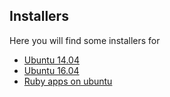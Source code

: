 Installers
----------

Here you will find some installers for

- [Ubuntu 14.04](https://github.com/mjacobus/installers/tree/master/ubuntu/14.04)
- [Ubuntu 16.04](https://github.com/mjacobus/installers/tree/master/ubuntu/16.04)
- [Ruby apps on ubuntu](https://github.com/mjacobus/installers/tree/master/ubuntur/server-16.04)
